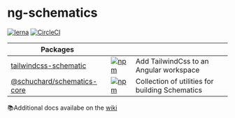 # ng-schematics

[![lerna](https://img.shields.io/badge/maintained%20with-lerna-cc00ff.svg)](https://lerna.js.org/)
[![CircleCI](https://circleci.com/gh/schuchard/ng-schematics.svg?style=svg)](https://circleci.com/gh/schuchard/ng-schematics)

| Packages                         |                                                                                                                                 |                                                 |
| -------------------------------- | ------------------------------------------------------------------------------------------------------------------------------- | ----------------------------------------------- |
| [tailwindcss-schematic][tcss]    | [![npm](https://img.shields.io/npm/v/tailwindcss-schematic.svg)](https://www.npmjs.com/package/tailwindcss-schematic)           | Add TailwindCss to an Angular workspace         |
| [@schuchard/schematics-core][sc] | [![npm](https://img.shields.io/npm/v/@schuchard/schematics-core.svg)](https://www.npmjs.com/package/@schuchard/schematics-core) | Collection of utilities for building Schematics |

📚Additional docs availabe on the [wiki](https://github.com/schuchard/ng-schematics/wiki)

[tcss]: packages/tailwindcss-schematic
[sc]: packages/schematics-core
